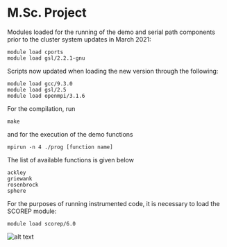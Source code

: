 # M.Sc. Project

Modules loaded for the running of the demo and serial path components prior to the cluster system updates in March 2021:
```
module load cports
module load gsl/2.2.1-gnu
```
Scripts now updated when loading the new version through the following:
```
module load gcc/9.3.0
module load gsl/2.5
module load openmpi/3.1.6
```
For the compilation, run
```
make
```
and for the execution of the demo functions

```
mpirun -n 4 ./prog [function name]
```
The list of available functions is given below

```
ackley
griewank
rosenbrock
sphere
```
For the purposes of running instrumented code, it is necessary to load the SCOREP module:
```
module load scorep/6.0
```
![alt text][img]

[img]: https://github.com/seancmry/msc_pro/report/plots/screenoutput.PNG "Screen Output"

